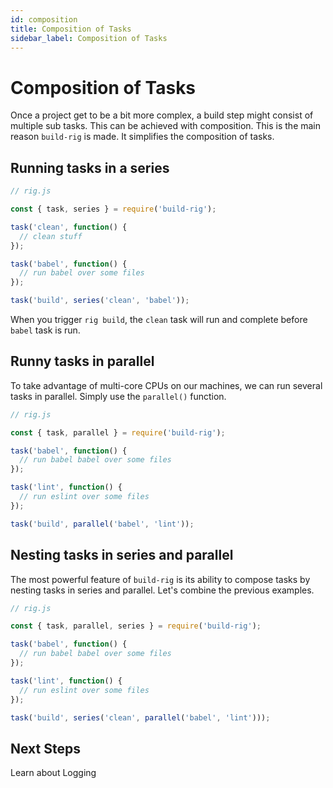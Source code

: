 ```yaml
---
id: composition
title: Composition of Tasks
sidebar_label: Composition of Tasks
---
```


# Composition of Tasks

Once a project get to be a bit more complex, a build step might consist of multiple sub tasks. This can be achieved with composition. This is the main reason `build-rig` is made. It simplifies the composition of tasks.

## Running tasks in a series

```js
// rig.js

const { task, series } = require('build-rig');

task('clean', function() {
  // clean stuff
});

task('babel', function() {
  // run babel over some files
});

task('build', series('clean', 'babel'));
```

When you trigger `rig build`, the `clean` task will run and complete before `babel` task is run.

## Runny tasks in parallel

To take advantage of multi-core CPUs on our machines, we can run several tasks in parallel. Simply use the `parallel()` function.

```js
// rig.js

const { task, parallel } = require('build-rig');

task('babel', function() {
  // run babel babel over some files
});

task('lint', function() {
  // run eslint over some files
});

task('build', parallel('babel', 'lint'));
```

## Nesting tasks in series and parallel

The most powerful feature of `build-rig` is its ability to compose tasks by nesting tasks in series and parallel. Let's combine the previous examples.

```js
// rig.js

const { task, parallel, series } = require('build-rig');

task('babel', function() {
  // run babel babel over some files
});

task('lint', function() {
  // run eslint over some files
});

task('build', series('clean', parallel('babel', 'lint')));
```

## Next Steps

Learn about Logging

